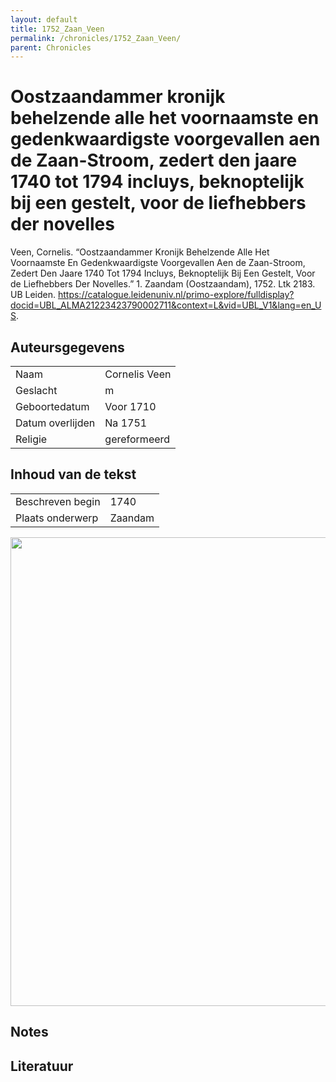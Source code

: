 ```yaml
---
layout: default
title: 1752_Zaan_Veen
permalink: /chronicles/1752_Zaan_Veen/
parent: Chronicles
--- 
```



# Oostzaandammer kronijk behelzende alle het voornaamste en gedenkwaardigste voorgevallen aen de Zaan-Stroom, zedert den jaare 1740 tot 1794 incluys, beknoptelijk bij een gestelt, voor de liefhebbers der novelles 

Veen, Cornelis. “Oostzaandammer Kronijk Behelzende Alle Het Voornaamste En Gedenkwaardigste Voorgevallen Aen de Zaan-Stroom, Zedert Den Jaare 1740 Tot 1794 Incluys, Beknoptelijk Bij Een Gestelt, Voor de Liefhebbers Der Novelles.” 1. Zaandam (Oostzaandam), 1752. Ltk 2183. UB Leiden. https://catalogue.leidenuniv.nl/primo-explore/fulldisplay?docid=UBL_ALMA21223423790002711&context=L&vid=UBL_V1&lang=en_US. 

## Auteursgegevens 

| | | 
| --------------- | --------------- | 
| Naam | Cornelis Veen | 
| Geslacht | m | 
| Geboortedatum | Voor 1710 | 
| Datum overlijden | Na 1751 | 
| Religie | gereformeerd | 

## Inhoud van de tekst 

| | | 
| --------------- | --------------- | 
| Beschreven begin | 1740 | 
| Plaats onderwerp | Zaandam | 

[<img src="..\..\barplots_chronicles\1752_Zaan_Veen.jpg" width="750"/>](..\..\barplots_chronicles\1752_Zaan_Veen.jpg) 

## Notes 

## Literatuur 

